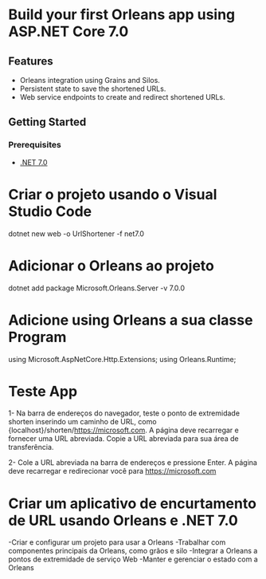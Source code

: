 # Build your first Orleans app using ASP.NET Core 7.0

## Features

* Orleans integration using Grains and Silos.
* Persistent state to save the shortened URLs.
* Web service endpoints to create and redirect shortened URLs.

## Getting Started

### Prerequisites

- [.NET 7.0](http://dotnet.microsoft.com)

# Criar o projeto usando o Visual Studio Code
dotnet new web -o UrlShortener -f net7.0

# Adicionar o Orleans ao projeto
dotnet add package Microsoft.Orleans.Server -v 7.0.0

# Adicione using Orleans a sua classe Program
using Microsoft.AspNetCore.Http.Extensions;
using Orleans.Runtime;

# Teste App
1- Na barra de endereços do navegador, teste o ponto de extremidade shorten inserindo um caminho de URL, como {localhost}/shorten/https://microsoft.com. A página deve recarregar e fornecer uma URL abreviada. Copie a URL abreviada para sua área de transferência.

2- Cole a URL abreviada na barra de endereços e pressione Enter. A página deve recarregar e redirecionar você para https://microsoft.com

# Criar um aplicativo de encurtamento de URL usando Orleans e .NET 7.0
-Criar e configurar um projeto para usar a Orleans
-Trabalhar com componentes principais da Orleans, como grãos e silo
-Integrar a Orleans a pontos de extremidade de serviço Web
-Manter e gerenciar o estado com a Orleans
